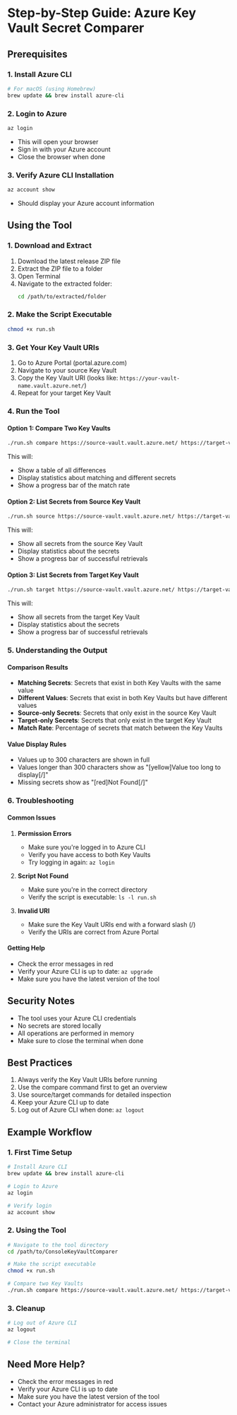 # Step-by-Step Guide: Azure Key Vault Secret Comparer

## Prerequisites

### 1. Install Azure CLI
```bash
# For macOS (using Homebrew)
brew update && brew install azure-cli
```

### 2. Login to Azure
```bash
az login
```
- This will open your browser
- Sign in with your Azure account
- Close the browser when done

### 3. Verify Azure CLI Installation
```bash
az account show
```
- Should display your Azure account information

## Using the Tool

### 1. Download and Extract
1. Download the latest release ZIP file
2. Extract the ZIP file to a folder
3. Open Terminal
4. Navigate to the extracted folder:
   ```bash
   cd /path/to/extracted/folder
   ```

### 2. Make the Script Executable
```bash
chmod +x run.sh
```

### 3. Get Your Key Vault URIs
1. Go to Azure Portal (portal.azure.com)
2. Navigate to your source Key Vault
3. Copy the Key Vault URI (looks like: `https://your-vault-name.vault.azure.net/`)
4. Repeat for your target Key Vault

### 4. Run the Tool

#### Option 1: Compare Two Key Vaults
```bash
./run.sh compare https://source-vault.vault.azure.net/ https://target-vault.vault.azure.net/
```
This will:
- Show a table of all differences
- Display statistics about matching and different secrets
- Show a progress bar of the match rate

#### Option 2: List Secrets from Source Key Vault
```bash
./run.sh source https://source-vault.vault.azure.net/ https://target-vault.vault.azure.net/
```
This will:
- Show all secrets from the source Key Vault
- Display statistics about the secrets
- Show a progress bar of successful retrievals

#### Option 3: List Secrets from Target Key Vault
```bash
./run.sh target https://source-vault.vault.azure.net/ https://target-vault.vault.azure.net/
```
This will:
- Show all secrets from the target Key Vault
- Display statistics about the secrets
- Show a progress bar of successful retrievals

### 5. Understanding the Output

#### Comparison Results
- **Matching Secrets**: Secrets that exist in both Key Vaults with the same value
- **Different Values**: Secrets that exist in both Key Vaults but have different values
- **Source-only Secrets**: Secrets that only exist in the source Key Vault
- **Target-only Secrets**: Secrets that only exist in the target Key Vault
- **Match Rate**: Percentage of secrets that match between the Key Vaults

#### Value Display Rules
- Values up to 300 characters are shown in full
- Values longer than 300 characters show as "[yellow]Value too long to display[/]"
- Missing secrets show as "[red]Not Found[/]"

### 6. Troubleshooting

#### Common Issues
1. **Permission Errors**
   - Make sure you're logged in to Azure CLI
   - Verify you have access to both Key Vaults
   - Try logging in again: `az login`

2. **Script Not Found**
   - Make sure you're in the correct directory
   - Verify the script is executable: `ls -l run.sh`

3. **Invalid URI**
   - Make sure the Key Vault URIs end with a forward slash (/)
   - Verify the URIs are correct from Azure Portal

#### Getting Help
- Check the error messages in red
- Verify your Azure CLI is up to date: `az upgrade`
- Make sure you have the latest version of the tool

## Security Notes
- The tool uses your Azure CLI credentials
- No secrets are stored locally
- All operations are performed in memory
- Make sure to close the terminal when done

## Best Practices
1. Always verify the Key Vault URIs before running
2. Use the compare command first to get an overview
3. Use source/target commands for detailed inspection
4. Keep your Azure CLI up to date
5. Log out of Azure CLI when done: `az logout`

## Example Workflow

### 1. First Time Setup
```bash
# Install Azure CLI
brew update && brew install azure-cli

# Login to Azure
az login

# Verify login
az account show
```

### 2. Using the Tool
```bash
# Navigate to the tool directory
cd /path/to/ConsoleKeyVaultComparer

# Make the script executable
chmod +x run.sh

# Compare two Key Vaults
./run.sh compare https://source-vault.vault.azure.net/ https://target-vault.vault.azure.net/
```

### 3. Cleanup
```bash
# Log out of Azure CLI
az logout

# Close the terminal
```

## Need More Help?
- Check the error messages in red
- Verify your Azure CLI is up to date
- Make sure you have the latest version of the tool
- Contact your Azure administrator for access issues 